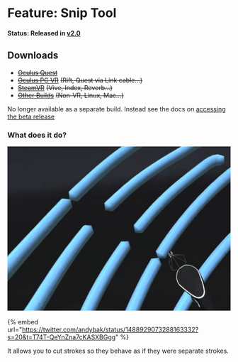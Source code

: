 # Feature: Snip Tool

#### Status: Released in [v2.0](../../release-history/v2.0-xr-update.md)

## Downloads

* [~~Oculus Quest~~](https://nightly.link/IxxyXR/open-brush/workflows/build/features%2Fmodifier-tools/Oculus%20Quest%20Experimental.zip)
* [~~Oculus PC VR~~](https://nightly.link/IxxyXR/open-brush/workflows/build/features%2Fmodifier-tools/Windows%20Rift%20Experimental.zip) ~~(Rift, Quest via Link cable...)~~
* [~~SteamVR~~](https://nightly.link/IxxyXR/open-brush/workflows/build/features%2Fmodifier-tools/Windows%20SteamVR%20Experimental.zip) ~~(Vive, Index, Reverb...)~~
* [~~Other Builds~~](https://nightly.link/IxxyXR/open-brush/workflows/build/features%2Fmodifier-tools) ~~(Non-VR, Linux, Mac...)~~

No longer available as a separate build. Instead see the docs on [accessing the beta release](../open-brush-beta-docs.md)

### What does it do?

![](<../../.gitbook/assets/image (1) (2).png>)

{% embed url="https://twitter.com/andybak/status/1488929073288163332?s=20&t=T74T-QeYnZna7cKASXBGgg" %}

It allows you to cut strokes so they behave as if they were separate strokes.
